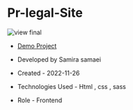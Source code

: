 # Pr-legal-Site

![view final](![view](https://github.com/samirasamaei/Pr-legal-Site/assets/156536932/e1f098de-b549-428b-a6cd-564a96792d79))

- [Demo Project]( https://samirasamaei.github.io/Pr-legal-Site/)

- Developed by Samira samaei

- Created - 2022-11-26

- Technologies Used - Html , css , sass

- Role - Frontend
